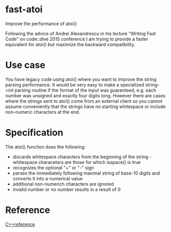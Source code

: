 # fast-atoi
Improve the performance of atoi() 

Following the advice of Andrei Alexandrescu in his lecture "Writing Fast Code" on code::dive 2015 conference I am trying to provide a faster equivalent for atoi() but maximize the backward compatibility. 

# Use case 

You have legacy code using atoi() where you want to improve the string parsing performance. It would be very easy to make a specialized string->int parsing routine if the format of the input was guaranteed, e.g. each number was unsigned and exactly four digits long. However there are cases where the strings sent to atoi() come from an external client so you cannot assume conveniently that the strings have no starting whitespace or include non-numeric characters at the end.

# Specification

The atoi() function does the following:

* discards whitespace characters from the beginning of the string - whitespace characeters are those for which isspace() is true
* recognizes the optional "+" or "-" sign
* parses the immediately following maximal string of base-10 digits and converts it into a numerical value
* additional non-numerich characters are ignored
* invalid number or no number results in a result of 0

# Reference

[C++reference](http://www.cplusplus.com/reference/cstdlib/atoi/)


